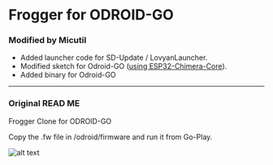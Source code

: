 # Frogger for ODROID-GO

### Modified by Micutil

- Added launcher code for SD-Update / LovyanLauncher.
- Modified sketch for Odroid-GO ([using ESP32-Chimera-Core](https://github.com/tobozo/ESP32-Chimera-Core)).
- Added binary for Odroid-GO

-------------------------
### Original READ ME

Frogger Clone for ODROID-GO

Copy the .fw file in /odroid/firmware and run it from Go-Play.

![alt text](https://raw.githubusercontent.com/pappani/Frogger_ODROID-GO/master/Screenshot.jpg)
